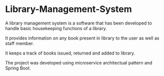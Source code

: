 # Library-Management-System

A library management system is a software that has been developed to handle basic housekeeping functions of a library.

It provides information on any book present in library to the user as well as staff member.

It keeps a track of books issued, returned and added to library.

The project was developed using microservice architectual pattern and Spring Boot.
